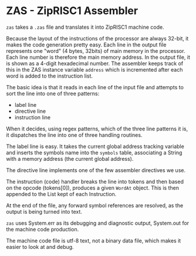 # ZAS - ZipRISC1 Assembler

`zas` takes a `.zas` file and translates it into ZipRISC1 machine code.

Because the layout of the instructions of the processor are always 32-bit, it makes the code generation pretty easy. Each line in the output file represents one "word" (4 bytes, 32bits) of main memory in the processor.
Each line number is therefore the main memory address. In the output file, it is shown as a 4-digit hexadecimal number. The assembler keeps track of this in the ZAS instance variable `address` which is incremented after each word is added to the instruction list.

The basic idea is that it reads in each line of the input file and attempts to sort the line into one of three patterns: 

- label line
- directive line
- instruction line

When it decides, using regex patterns, which of the three line patterns it is, it dispatches the line into one of three handling routines.

The label line is easy. It takes the current global address tracking variable and inserts the symbols name into the `symbols` table, associating a String with a memory address (the current global address).

The directive line implements one of the few assembler directives we use.

The instruction (code) handler breaks the line into tokens and then based on the opcode (tokens[0]), produces a given `WordAt` object. This is then appended to the List kept of each Instruction.

At the end of the file, any forward symbol references are resolved, as the output is being turned into text.

`zas` uses System.err as its debugging and diagnostic output, System.out for the machine code production.

The machine code file is utf-8 text, not a binary data file, which makes it easier to look at and debug.
